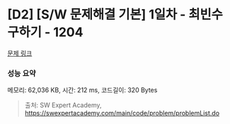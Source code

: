 # [D2] [S/W 문제해결 기본] 1일차 - 최빈수 구하기 - 1204 

[문제 링크](https://swexpertacademy.com/main/code/problem/problemDetail.do?contestProbId=AV13zo1KAAACFAYh) 

### 성능 요약

메모리: 62,036 KB, 시간: 212 ms, 코드길이: 320 Bytes



> 출처: SW Expert Academy, https://swexpertacademy.com/main/code/problem/problemList.do